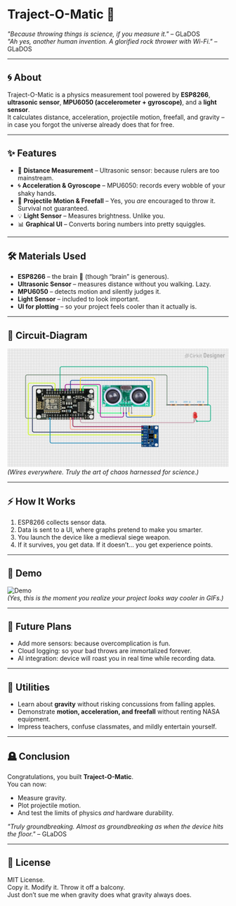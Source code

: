 # Traject-O-Matic 🎯  
*"Because throwing things is science, if you measure it."* – GLaDOS  
*"Ah yes, another human invention. A glorified rock thrower with Wi-Fi."* – GLaDOS  

---

## 🌀 About
Traject-O-Matic is a physics measurement tool powered by **ESP8266**, **ultrasonic sensor**, **MPU6050 (accelerometer + gyroscope)**, and a **light sensor**.  
It calculates distance, acceleration, projectile motion, freefall, and gravity – in case you forgot the universe already does that for free.  

---

## ✨ Features
- 📏 **Distance Measurement** – Ultrasonic sensor: because rulers are too mainstream.  
- 🌀 **Acceleration & Gyroscope** – MPU6050: records every wobble of your shaky hands.  
- 🌌 **Projectile Motion & Freefall** – Yes, you *are* encouraged to throw it. Survival not guaranteed.  
- 💡 **Light Sensor** – Measures brightness. Unlike you.  
- 📊 **Graphical UI** – Converts boring numbers into pretty squiggles.  

---

## 🛠️ Materials Used
- **ESP8266** – the brain 🧠 (though “brain” is generous).  
- **Ultrasonic Sensor** – measures distance without you walking. Lazy.  
- **MPU6050** – detects motion and silently judges it.  
- **Light Sensor** – included to look important.  
- **UI for plotting** – so your project feels cooler than it actually is.  

---

## 🔌 Circuit-Diagram
![circuit](circuit-diagram.jpg)  
*(Wires everywhere. Truly the art of chaos harnessed for science.)*  

---

## ⚡ How It Works
1. ESP8266 collects sensor data.  
2. Data is sent to a UI, where graphs pretend to make you smarter.  
3. You launch the device like a medieval siege weapon.  
4. If it survives, you get data. If it doesn’t… you get experience points.  

---

## 📸 Demo
![Demo](demo.gif)  
*(Yes, this is the moment you realize your project looks way cooler in GIFs.)*  

---

## 🤖 Future Plans
- Add more sensors: because overcomplication is fun.  
- Cloud logging: so your bad throws are immortalized forever.  
- AI integration: device will roast you in real time while recording data.  

---

## 🧪 Utilities
- Learn about **gravity** without risking concussions from falling apples.  
- Demonstrate **motion, acceleration, and freefall** without renting NASA equipment.  
- Impress teachers, confuse classmates, and mildly entertain yourself.  

---

## 🪦 Conclusion
Congratulations, you built **Traject-O-Matic**.  
You can now:  
- Measure gravity.  
- Plot projectile motion.  
- And test the limits of physics *and* hardware durability.  

*"Truly groundbreaking. Almost as groundbreaking as when the device hits the floor."* – GLaDOS  

---

## 📜 License
MIT License.  
Copy it. Modify it. Throw it off a balcony.  
Just don’t sue me when gravity does what gravity always does.  

